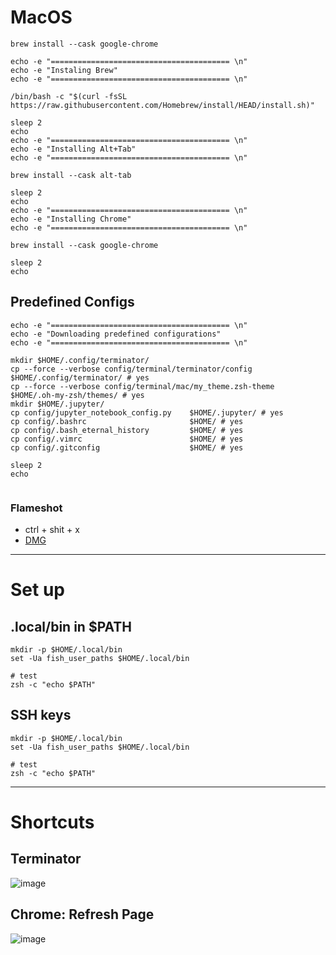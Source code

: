 # MacOS
```
brew install --cask google-chrome

echo -e "======================================== \n"
echo -e "Instaling Brew"
echo -e "======================================== \n"

/bin/bash -c "$(curl -fsSL https://raw.githubusercontent.com/Homebrew/install/HEAD/install.sh)"

sleep 2
echo
echo -e "======================================== \n"
echo -e "Installing Alt+Tab"
echo -e "======================================== \n"

brew install --cask alt-tab

sleep 2
echo
echo -e "======================================== \n"
echo -e "Installing Chrome"
echo -e "======================================== \n"

brew install --cask google-chrome

sleep 2
echo
```

## Predefined Configs
```
echo -e "======================================== \n"
echo -e "Downloading predefined configurations"
echo -e "======================================== \n"

mkdir $HOME/.config/terminator/
cp --force --verbose config/terminal/terminator/config    $HOME/.config/terminator/ # yes
cp --force --verbose config/terminal/mac/my_theme.zsh-theme   $HOME/.oh-my-zsh/themes/ # yes
mkdir $HOME/.jupyter/
cp config/jupyter_notebook_config.py    $HOME/.jupyter/ # yes
cp config/.bashrc                       $HOME/ # yes
cp config/.bash_eternal_history         $HOME/ # yes
cp config/.vimrc                        $HOME/ # yes
cp config/.gitconfig                    $HOME/ # yes

sleep 2
echo


```

### Flameshot
- ctrl + shit + x
- [DMG](https://flameshot.org/docs/installation/installation-osx/)


---

# Set up
## .local/bin in $PATH
```
mkdir -p $HOME/.local/bin
set -Ua fish_user_paths $HOME/.local/bin

# test
zsh -c "echo $PATH"
```

## SSH keys
```
mkdir -p $HOME/.local/bin
set -Ua fish_user_paths $HOME/.local/bin

# test
zsh -c "echo $PATH"
```


---

# Shortcuts
## Terminator
![image](https://github.com/brunocampos01/home-sweet-home/assets/12896018/15352aa7-2047-47e7-a30e-9aa11a466e88)


## Chrome: Refresh Page
![image](https://github.com/brunocampos01/home-sweet-home/assets/12896018/13dd2fa7-a309-47ff-9df0-c8d85a21cd40)


